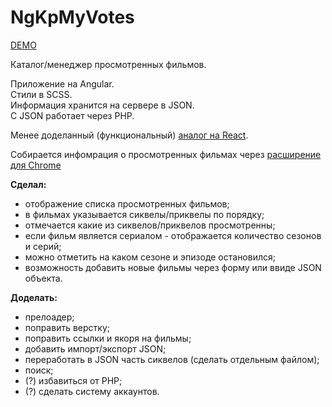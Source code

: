 # NgKpMyVotes

[DEMO](http://ng-kp.irustam.ru/)

Каталог/менеджер просмотренных фильмов.

Приложение на Angular.  
Стили в SCSS.  
Информация хранится на сервере в JSON.  
С JSON работает через PHP.

Менее доделанный (функциональный) [аналог на React](https://github.com/hasan42/kp-my-votes).

Собирается инфомрация о просмотренных фильмах через [расширение для Chrome](https://github.com/hasan42/chrome-extension)

**Сделал:**
- отображение списка просмотренных фильмов;
- в фильмах указывается сиквелы/приквелы по порядку;
- отмечается какие из сиквелов/приквелов просмотренны;
- если фильм является сериалом - отображается количество сезонов и серий;
- можно отметить на каком сезоне и эпизоде остановился;
- возможность добавить новые фильмы через форму или ввиде JSON объекта.

**Доделать:**
- прелоадер;
- поправить верстку;
- поправить ссылки и якоря на фильмы;
- добавить импорт/экспорт JSON;
- переработать в JSON часть сиквелов (сделать отдельным файлом);
- поиск;
- (?) избавиться от PHP;
- (?) сделать систему аккаунтов.